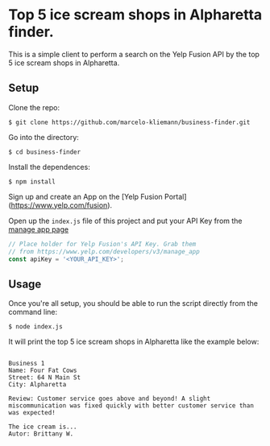 # Top 5 ice scream shops in Alpharetta finder.
This is a simple client to perform a search on the Yelp Fusion API by the top 5 ice scream shops in Alpharetta.

## Setup

Clone the repo:

```
$ git clone https://github.com/marcelo-kliemann/business-finder.git
```

Go into the directory:

```
$ cd business-finder
```

Install the dependences:

```
$ npm install 
```

Sign up and create an App on the [Yelp Fusion Portal] (https://www.yelp.com/fusion).

Open up the `index.js` file of this project and put your API Key from the [manage app page](https://www.yelp.com/developers/v3/manage_app)

```javascript
// Place holder for Yelp Fusion's API Key. Grab them
// from https://www.yelp.com/developers/v3/manage_app
const apiKey = '<YOUR_API_KEY>';
```

## Usage

Once you're all setup, you should be able to run the script directly from the command line:

```
$ node index.js
```

It will print the top 5 ice scream shops in Alpharetta like the example below:
```

Business 1
Name: Four Fat Cows
Street: 64 N Main St
City: Alpharetta

Review: Customer service goes above and beyond! A slight miscommunication was fixed quickly with better customer service than was expected! 

The ice cream is...
Autor: Brittany W.
